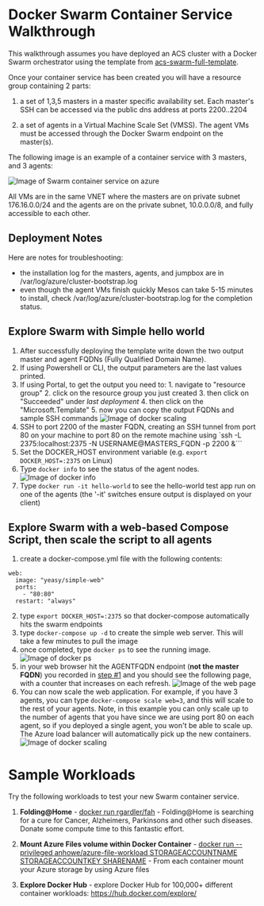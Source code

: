# Docker Swarm Container Service Walkthrough

This walkthrough assumes you have deployed an ACS cluster with a Docker Swarm orchestrator using the template from [acs-swarm-full-template](https://github.com/Azure/azure-quickstart-templates/master/acs-swarm).

 Once your container service has been created you will have a resource group containing 2 parts:

1. a set of 1,3,5 masters in a master specific availability set.  Each master's SSH can be accessed via the public dns address at ports 2200..2204

2. a set of agents in a Virtual Machine Scale Set (VMSS).  The agent VMs must be accessed through the Docker Swarm endpoint on the master(s).

The following image is an example of a container service with 3 masters, and 3 agents:

 ![Image of Swarm container service on azure](https://raw.githubusercontent.com/Azure/azure-quickstart-templates/acs/acs-swarm/images/swarm.png)

 All VMs are in the same VNET where the masters are on private subnet 176.16.0.0/24 and the agents are on the private subnet, 10.0.0.0/8, and fully accessible to each other.
## Deployment Notes

Here are notes for troubleshooting:
  * the installation log for the masters, agents, and jumpbox are in /var/log/azure/cluster-bootstrap.log
  * even though the agent VMs finish quickly Mesos can take 5-15 minutes to install, check /var/log/azure/cluster-bootstrap.log for the completion status.

## Explore Swarm with Simple hello world
 1. After successfully deploying the template write down the two output master and agent FQDNs (Fully Qualified Domain Name).
  1. If using Powershell or CLI, the output parameters are the last values printed.
  2. If using Portal, to get the output you need to:
    1. navigate to "resource group"
    2. click on the resource group you just created
    3. then click on "Succeeded" under *last deployment*
    4. then click on the "Microsoft.Template"
    5. now you can copy the output FQDNs and sample SSH commands
    ![Image of docker scaling](https://raw.githubusercontent.com/Azure/azure-quickstart-templates/acs/acs-swarm/images/findingoutputs.png)
 2. SSH to port 2200 of the master FQDN, creating an SSH tunnel from port 80 on your machine to port 80 on the remote machine using `ssh -L 2375:localhost:2375 -N USERNAME@MASTERS_FQDN -p 2200 &```
 3. Set the DOCKER_HOST environment variable (e.g. ```export DOCKER_HOST=:2375``` on Linux)
 4. Type `docker info` to see the status of the agent nodes.
 ![Image of docker info](https://raw.githubusercontent.com/Azure/azure-quickstart-templates/acs/acs-swarm/images/dockerinfo.png)
 5. Type `docker run -it hello-world` to see the hello-world test app run on one of the agents (the '-it' switches ensure output is displayed on your client)

## Explore Swarm with a web-based Compose Script, then scale the script to all agents
1. create a docker-compose.yml file with the following contents:
```
web:
  image: "yeasy/simple-web"
  ports:
    - "80:80"
  restart: "always"
```
2. type `export DOCKER_HOST=:2375` so that docker-compose automatically hits the swarm endpoints
3. type `docker-compose up -d` to create the simple web server.  This will take a few minutes to pull the image
4. once completed, type `docker ps` to see the running image.
 ![Image of docker ps](https://raw.githubusercontent.com/Azure/azure-quickstart-templates/acs/acs-swarm/images/dockerps.png)
5. in your web browser hit the AGENTFQDN endpoint (**not the master FQDN**) you recorded in [step #1](#explore-swarm-with-simple-hello-world)  and you should see the following page, with a counter that increases on each refresh.
 ![Image of the web page](https://raw.githubusercontent.com/Azure/azure-quickstart-templates/acs/acs-swarm/images/swarmbrowser.png)
6. You can now scale the web application.  For example, if you have 3 agents, you can type `docker-compose scale web=3`, and this will scale to the rest of your agents.  Note, in this example you can only scale up to the number of agents that you have since we are using port 80 on each agent, so if you deployed a single agent, you won't be able to scale up.  The Azure load balancer will automatically pick up the new containers.
 ![Image of docker scaling](https://raw.githubusercontent.com/Azure/azure-quickstart-templates/acs/acs-swarm/images/dockercomposescale.png)

# Sample Workloads

Try the following workloads to test your new Swarm container service.

1. **Folding@Home** - [docker run rgardler/fah](https://hub.docker.com/r/rgardler/fah/) - Folding@Home is searching for a cure for Cancer, Alzheimers, Parkinsons and other such diseases. Donate some compute time to this fantastic effort.

2. **Mount Azure Files volume within Docker Container** - [docker run --privileged anhowe/azure-file-workload STORAGEACCOUNTNAME STORAGEACCOUNTKEY SHARENAME](https://github.com/anhowe/azure-file-workload) - From each container mount your Azure storage by using Azure files

3. **Explore Docker Hub** - explore Docker Hub for 100,000+ different container workloads: https://hub.docker.com/explore/
